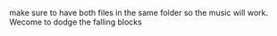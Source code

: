 make sure to have both files in the same folder so the music will work.
Wecome to dodge the falling blocks 
